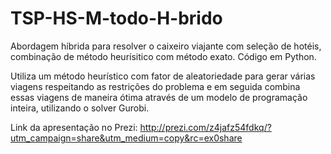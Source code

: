 # TSP-HS-M-todo-H-brido
Abordagem híbrida para resolver o caixeiro viajante com seleção de hotéis, combinação de método heurísitico com método exato.
Código em Python.

Utiliza um método heurístico com fator de aleatoriedade para gerar várias viagens respeitando as restrições do problema e em seguida combina essas viagens  de maneira ótima através de um modelo de programação inteira, utilizando o solver Gurobi.

Link da apresentação no Prezi: http://prezi.com/z4jafz54fdkq/?utm_campaign=share&utm_medium=copy&rc=ex0share
